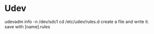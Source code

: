 # Udev

udevadm info -n /dev/sdc1
cd /etc/udev/rules.d
create a file and write it.
save with [name].rules

